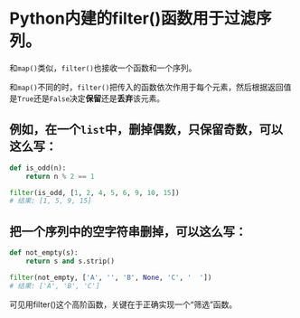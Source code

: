 # Python内建的filter()函数用于过滤序列。

和`map()`类似，`filter()`也接收一个函数和一个序列。

和`map()`不同的时，`filter()`把传入的函数依次作用于每个元素，然后根据返回值是`True`还是`False`决定**保留**还是**丢弃**该元素。

## 例如，在一个`list`中，删掉偶数，只保留奇数，可以这么写：

```py
def is_odd(n):
    return n % 2 == 1

filter(is_odd, [1, 2, 4, 5, 6, 9, 10, 15])
# 结果: [1, 5, 9, 15]
```


## 把一个序列中的空字符串删掉，可以这么写：

```py
def not_empty(s):
    return s and s.strip()

filter(not_empty, ['A', '', 'B', None, 'C', '  '])
# 结果: ['A', 'B', 'C']
```

可见用filter()这个高阶函数，关键在于正确实现一个“筛选”函数。
